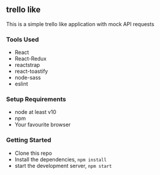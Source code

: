 ## trello like
This is a simple trello like application with mock API requests

### Tools Used
- React
- React-Redux
- reactstrap
- react-toastify
- node-sass
- eslint

### Setup Requirements
- node at least v10
- npm
- Your favourite browser

### Getting Started
- Clone this repo
- Install the dependencies, `npm install`
- start the development server, `npm start`
